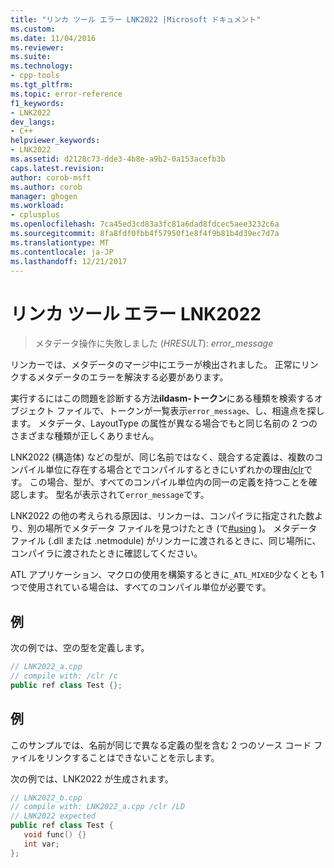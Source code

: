```yaml
---
title: "リンカ ツール エラー LNK2022 |Microsoft ドキュメント"
ms.custom: 
ms.date: 11/04/2016
ms.reviewer: 
ms.suite: 
ms.technology:
- cpp-tools
ms.tgt_pltfrm: 
ms.topic: error-reference
f1_keywords:
- LNK2022
dev_langs:
- C++
helpviewer_keywords:
- LNK2022
ms.assetid: d2128c73-dde3-4b8e-a9b2-0a153acefb3b
caps.latest.revision: 
author: corob-msft
ms.author: corob
manager: ghogen
ms.workload:
- cplusplus
ms.openlocfilehash: 7ca45ed3cd83a3fc81a6dad8fdcec5aee3232c6a
ms.sourcegitcommit: 8fa8fdf0fbb4f57950f1e8f4f9b81b4d39ec7d7a
ms.translationtype: MT
ms.contentlocale: ja-JP
ms.lasthandoff: 12/21/2017
---
```

# <a name="linker-tools-error-lnk2022"></a>リンカ ツール エラー LNK2022  
  
> メタデータ操作に失敗しました (*HRESULT*): *error_message*  
  
リンカーでは、メタデータのマージ中にエラーが検出されました。 正常にリンクするメタデータのエラーを解決する必要があります。  
  
実行するにはこの問題を診断する方法**ildasm-トークン**にある種類を検索するオブジェクト ファイルで、トークンが一覧表示`error_message`、し、相違点を探します。  メタデータ、LayoutType の属性が異なる場合でもと同じ名前の 2 つのさまざまな種類が正しくありません。  
  
LNK2022 (構造体) などの型が、同じ名前ではなく、競合する定義は、複数のコンパイル単位に存在する場合とでコンパイルするときにいずれかの理由[/clr](../../build/reference/clr-common-language-runtime-compilation.md)です。  この場合、型が、すべてのコンパイル単位内の同一の定義を持つことを確認します。  型名が表示されて`error_message`です。  
  
LNK2022 の他の考えられる原因は、リンカーは、コンパイラに指定された数より、別の場所でメタデータ ファイルを見つけたとき (で[#using](../../preprocessor/hash-using-directive-cpp.md) )。 メタデータ ファイル (.dll または .netmodule) がリンカーに渡されるときに、同じ場所に、コンパイラに渡されたときに確認してください。  
  
ATL アプリケーション、マクロの使用を構築するときに`_ATL_MIXED`少なくとも 1 つで使用されている場合は、すべてのコンパイル単位が必要です。  
  
## <a name="example"></a>例  
  
次の例では、空の型を定義します。  
  
```cpp  
// LNK2022_a.cpp  
// compile with: /clr /c  
public ref class Test {};  
```  
  
## <a name="example"></a>例  
  
このサンプルでは、名前が同じで異なる定義の型を含む 2 つのソース コード ファイルをリンクすることはできないことを示します。  
  
次の例では、LNK2022 が生成されます。  
  
```cpp  
// LNK2022_b.cpp  
// compile with: LNK2022_a.cpp /clr /LD   
// LNK2022 expected  
public ref class Test {  
   void func() {}  
   int var;  
};  
```